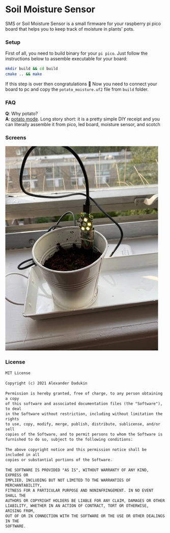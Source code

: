 # Soil Moisture Sensor

SMS or Soil Moisture Sensor is a small firmware for your raspberry pi pico board that helps you to keep track of moisture in plants' pots.

### Setup

First of all, you need to build binary for your `pi pico`. Just follow the instructions below to assemble executable for your board:

```bash
mkdir build && cd build
cmake .. && make
```

If this step is over then congratulations 🥳 Now you need to connect your board to pc and copy the `potato_moisture.uf2` file from `build` folder.

### FAQ

**Q**: Why potato?<br>
**A**: [potato mode](https://www.urbandictionary.com/define.php?term=potato%20mode). Long story short: it is a pretty simple DIY receipt and you can literally assemble it from pico, led board, moisture sensor, and scotch


### Screens

<img src="./assets/sms_demo.jpeg" width="480" height="640"></img>

### License

```
MIT License

Copyright (c) 2021 Alexander Dadukin

Permission is hereby granted, free of charge, to any person obtaining a copy
of this software and associated documentation files (the "Software"), to deal
in the Software without restriction, including without limitation the rights
to use, copy, modify, merge, publish, distribute, sublicense, and/or sell
copies of the Software, and to permit persons to whom the Software is
furnished to do so, subject to the following conditions:

The above copyright notice and this permission notice shall be included in all
copies or substantial portions of the Software.

THE SOFTWARE IS PROVIDED "AS IS", WITHOUT WARRANTY OF ANY KIND, EXPRESS OR
IMPLIED, INCLUDING BUT NOT LIMITED TO THE WARRANTIES OF MERCHANTABILITY,
FITNESS FOR A PARTICULAR PURPOSE AND NONINFRINGEMENT. IN NO EVENT SHALL THE
AUTHORS OR COPYRIGHT HOLDERS BE LIABLE FOR ANY CLAIM, DAMAGES OR OTHER
LIABILITY, WHETHER IN AN ACTION OF CONTRACT, TORT OR OTHERWISE, ARISING FROM,
OUT OF OR IN CONNECTION WITH THE SOFTWARE OR THE USE OR OTHER DEALINGS IN THE
SOFTWARE.
```




